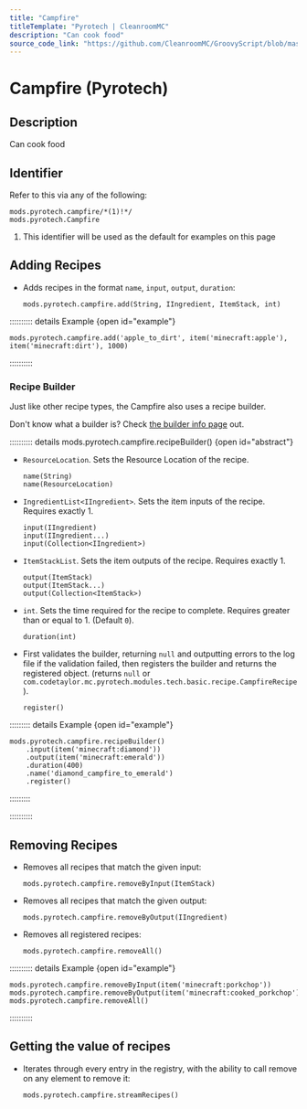 ```yaml
---
title: "Campfire"
titleTemplate: "Pyrotech | CleanroomMC"
description: "Can cook food"
source_code_link: "https://github.com/CleanroomMC/GroovyScript/blob/master/src/main/java/com/cleanroommc/groovyscript/compat/mods/pyrotech/Campfire.java"
---
```


# Campfire (Pyrotech)

## Description

Can cook food

## Identifier

Refer to this via any of the following:

```groovy:no-line-numbers {1}
mods.pyrotech.campfire/*(1)!*/
mods.pyrotech.Campfire
```

1. This identifier will be used as the default for examples on this page

## Adding Recipes

- Adds recipes in the format `name`, `input`, `output`, `duration`:

    ```groovy:no-line-numbers
    mods.pyrotech.campfire.add(String, IIngredient, ItemStack, int)
    ```

:::::::::: details Example {open id="example"}
```groovy:no-line-numbers
mods.pyrotech.campfire.add('apple_to_dirt', item('minecraft:apple'), item('minecraft:dirt'), 1000)
```

::::::::::

### Recipe Builder

Just like other recipe types, the Campfire also uses a recipe builder.

Don't know what a builder is? Check [the builder info page](../../../groovy/builder.md) out.

:::::::::: details mods.pyrotech.campfire.recipeBuilder() {open id="abstract"}
- `ResourceLocation`. Sets the Resource Location of the recipe.

    ```groovy:no-line-numbers
    name(String)
    name(ResourceLocation)
    ```

- `IngredientList<IIngredient>`. Sets the item inputs of the recipe. Requires exactly 1.

    ```groovy:no-line-numbers
    input(IIngredient)
    input(IIngredient...)
    input(Collection<IIngredient>)
    ```

- `ItemStackList`. Sets the item outputs of the recipe. Requires exactly 1.

    ```groovy:no-line-numbers
    output(ItemStack)
    output(ItemStack...)
    output(Collection<ItemStack>)
    ```

- `int`. Sets the time required for the recipe to complete. Requires greater than or equal to 1. (Default `0`).

    ```groovy:no-line-numbers
    duration(int)
    ```

- First validates the builder, returning `null` and outputting errors to the log file if the validation failed, then registers the builder and returns the registered object. (returns `null` or `com.codetaylor.mc.pyrotech.modules.tech.basic.recipe.CampfireRecipe`).

    ```groovy:no-line-numbers
    register()
    ```

::::::::: details Example {open id="example"}
```groovy:no-line-numbers
mods.pyrotech.campfire.recipeBuilder()
    .input(item('minecraft:diamond'))
    .output(item('minecraft:emerald'))
    .duration(400)
    .name('diamond_campfire_to_emerald')
    .register()
```

:::::::::

::::::::::

## Removing Recipes

- Removes all recipes that match the given input:

    ```groovy:no-line-numbers
    mods.pyrotech.campfire.removeByInput(ItemStack)
    ```

- Removes all recipes that match the given output:

    ```groovy:no-line-numbers
    mods.pyrotech.campfire.removeByOutput(IIngredient)
    ```

- Removes all registered recipes:

    ```groovy:no-line-numbers
    mods.pyrotech.campfire.removeAll()
    ```

:::::::::: details Example {open id="example"}
```groovy:no-line-numbers
mods.pyrotech.campfire.removeByInput(item('minecraft:porkchop'))
mods.pyrotech.campfire.removeByOutput(item('minecraft:cooked_porkchop'))
mods.pyrotech.campfire.removeAll()
```

::::::::::

## Getting the value of recipes

- Iterates through every entry in the registry, with the ability to call remove on any element to remove it:

    ```groovy:no-line-numbers
    mods.pyrotech.campfire.streamRecipes()
    ```
